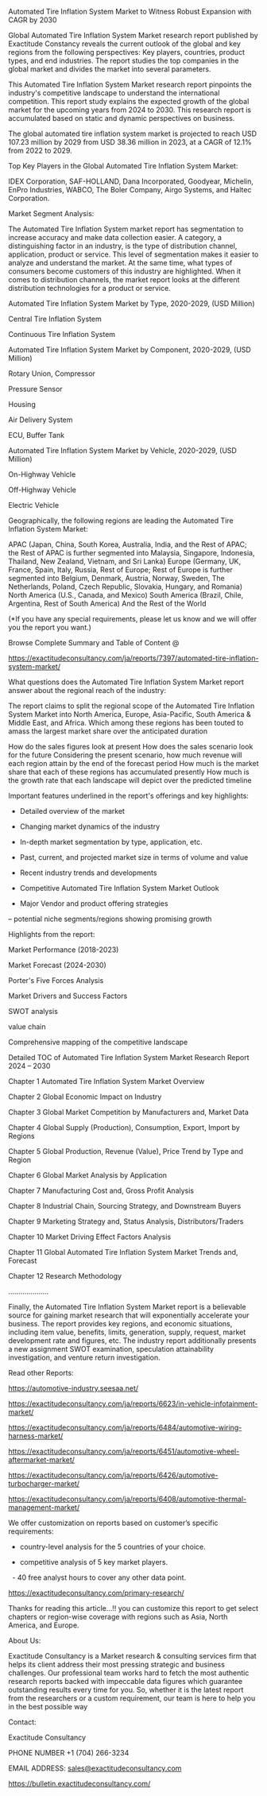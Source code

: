 Automated Tire Inflation System Market to Witness Robust Expansion with CAGR by 2030

Global Automated Tire Inflation System Market research report published by Exactitude Constancy reveals the current outlook of the global and key regions from the following perspectives: Key players, countries, product types, and end industries. The report studies the top companies in the global market and divides the market into several parameters.

This Automated Tire Inflation System Market research report pinpoints the industry's competitive landscape to understand the international competition. This report study explains the expected growth of the global market for the upcoming years from 2024 to 2030. This research report is accumulated based on static and dynamic perspectives on business.

The global automated tire inflation system market is projected to reach USD 107.23 million by 2029 from USD 38.36 million in 2023, at a CAGR of 12.1% from 2022 to 2029.

Top Key Players in the Global Automated Tire Inflation System Market:

IDEX Corporation, SAF-HOLLAND, Dana Incorporated, Goodyear, Michelin, EnPro Industries, WABCO, The Boler Company, Airgo Systems, and Haltec Corporation.

Market Segment Analysis:

The Automated Tire Inflation System market report has segmentation to increase accuracy and make data collection easier. A category, a distinguishing factor in an industry, is the type of distribution channel, application, product or service. This level of segmentation makes it easier to analyze and understand the market. At the same time, what types of consumers become customers of this industry are highlighted. When it comes to distribution channels, the market report looks at the different distribution technologies for a product or service.

Automated Tire Inflation System Market by Type, 2020-2029, (USD Million)

Central Tire Inflation System

Continuous Tire Inflation System

Automated Tire Inflation System Market by Component, 2020-2029, (USD Million)

Rotary Union, Compressor

Pressure Sensor

Housing

Air Delivery System

ECU, Buffer Tank

Automated Tire Inflation System Market by Vehicle, 2020-2029, (USD Million)

On-Highway Vehicle

Off-Highway Vehicle

Electric Vehicle

Geographically, the following regions are leading the Automated Tire Inflation System Market:

APAC (Japan, China, South Korea, Australia, India, and the Rest of APAC; the Rest of APAC is further segmented into Malaysia, Singapore, Indonesia, Thailand, New Zealand, Vietnam, and Sri Lanka)
Europe (Germany, UK, France, Spain, Italy, Russia, Rest of Europe; Rest of Europe is further segmented into Belgium, Denmark, Austria, Norway, Sweden, The Netherlands, Poland, Czech Republic, Slovakia, Hungary, and Romania)
North America (U.S., Canada, and Mexico)
South America (Brazil, Chile, Argentina, Rest of South America)
And the Rest of the World

(*If you have any special requirements, please let us know and we will offer you the report you want.)

Browse Complete Summary and Table of Content @

https://exactitudeconsultancy.com/ja/reports/7397/automated-tire-inflation-system-market/

What questions does the Automated Tire Inflation System Market report answer about the regional reach of the industry:

The report claims to split the regional scope of the Automated Tire Inflation System Market into North America, Europe, Asia-Pacific, South America & Middle East, and Africa. Which among these regions has been touted to amass the largest market share over the anticipated duration

How do the sales figures look at present How does the sales scenario look for the future
Considering the present scenario, how much revenue will each region attain by the end of the forecast period
How much is the market share that each of these regions has accumulated presently
How much is the growth rate that each landscape will depict over the predicted timeline

Important features underlined in the report's offerings and key highlights:

- Detailed overview of the market

- Changing market dynamics of the industry

- In-depth market segmentation by type, application, etc.

- Past, current, and projected market size in terms of volume and value

- Recent industry trends and developments

- Competitive Automated Tire Inflation System Market Outlook

- Major Vendor and product offering strategies

– potential niche segments/regions showing promising growth

Highlights from the report:

Market Performance (2018-2023)

Market Forecast (2024-2030)

Porter's Five Forces Analysis

Market Drivers and Success Factors

SWOT analysis

value chain

Comprehensive mapping of the competitive landscape

Detailed TOC of Automated Tire Inflation System Market Research Report 2024 – 2030

Chapter 1 Automated Tire Inflation System Market Overview

Chapter 2 Global Economic Impact on Industry

Chapter 3 Global Market Competition by Manufacturers and, Market Data

Chapter 4 Global Supply (Production), Consumption, Export, Import by Regions

Chapter 5 Global Production, Revenue (Value), Price Trend by Type and Region

Chapter 6 Global Market Analysis by Application

Chapter 7 Manufacturing Cost and, Gross Profit Analysis

Chapter 8 Industrial Chain, Sourcing Strategy, and Downstream Buyers

Chapter 9 Marketing Strategy and, Status Analysis, Distributors/Traders

Chapter 10 Market Driving Effect Factors Analysis

Chapter 11 Global Automated Tire Inflation System Market Trends and, Forecast

Chapter 12 Research Methodology

………………..

Finally, the Automated Tire Inflation System Market report is a believable source for gaining market research that will exponentially accelerate your business. The report provides key regions, and economic situations, including item value, benefits, limits, generation, supply, request, market development rate and figures, etc. The industry report additionally presents a new assignment SWOT examination, speculation attainability investigation, and venture return investigation.

Read other Reports:

https://automotive-industry.seesaa.net/

https://exactitudeconsultancy.com/ja/reports/6623/in-vehicle-infotainment-market/

https://exactitudeconsultancy.com/ja/reports/6484/automotive-wiring-harness-market/

https://exactitudeconsultancy.com/ja/reports/6451/automotive-wheel-aftermarket-market/

https://exactitudeconsultancy.com/ja/reports/6426/automotive-turbocharger-market/

https://exactitudeconsultancy.com/ja/reports/6408/automotive-thermal-management-market/

We offer customization on reports based on customer’s specific requirements:

- country-level analysis for the 5 countries of your choice.

- competitive analysis of 5 key market players.

  - 40 free analyst hours to cover any other data point.

https://exactitudeconsultancy.com/primary-research/

Thanks for reading this article...!! you can customize this report to get select chapters or region-wise coverage with regions such as Asia, North America, and Europe.

About Us:

Exactitude Consultancy is a Market research & consulting services firm that helps its client address their most pressing strategic and business challenges. Our professional team works hard to fetch the most authentic research reports backed with impeccable data figures which guarantee outstanding results every time for you. So, whether it is the latest report from the researchers or a custom requirement, our team is here to help you in the best possible way

Contact:

Exactitude Consultancy

PHONE NUMBER +1 (704) 266-3234

EMAIL ADDRESS: sales@exactitudeconsultancy.com

https://bulletin.exactitudeconsultancy.com/
